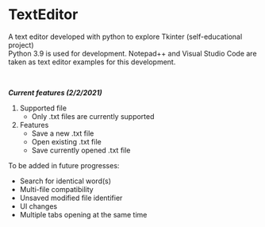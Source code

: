 # TextEditor
A text editor developed with python to explore Tkinter (self-educational project)<br>
Python 3.9 is used for development. Notepad++ and Visual Studio Code are taken as text editor examples for this development.

<br>

***Current features (2/2/2021)***
1. Supported file
   * Only .txt files are currently supported
2. Features
   * Save a new .txt file
   * Open existing .txt file
   * Save currently opened .txt file

To be added in future progresses:
* Search for identical word(s)
* Multi-file compatibility
* Unsaved modified file identifier
* UI changes
* Multiple tabs opening at the same time
